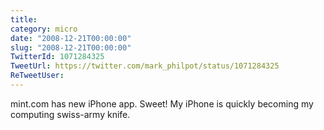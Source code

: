 ```yaml
---
title: 
category: micro
date: "2008-12-21T00:00:00"
slug: "2008-12-21T00:00:00"
TwitterId: 1071284325
TweetUrl: https://twitter.com/mark_philpot/status/1071284325
ReTweetUser: 
---
```


mint.com has new iPhone app. Sweet! My iPhone is quickly becoming my computing swiss-army knife.